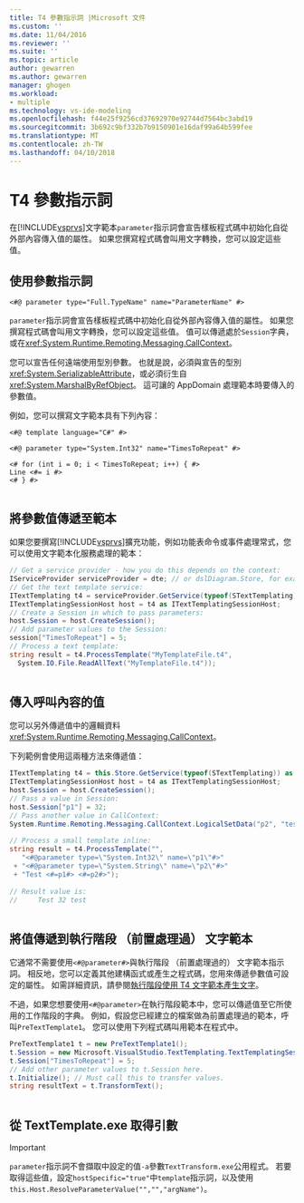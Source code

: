```yaml
---
title: T4 參數指示詞 |Microsoft 文件
ms.custom: ''
ms.date: 11/04/2016
ms.reviewer: ''
ms.suite: ''
ms.topic: article
author: gewarren
ms.author: gewarren
manager: ghogen
ms.workload:
- multiple
ms.technology: vs-ide-modeling
ms.openlocfilehash: f44e25f9256cd37692970e92744d7564bc3abd19
ms.sourcegitcommit: 3b692c9bf332b7b9150901e16daf99a64b599fee
ms.translationtype: MT
ms.contentlocale: zh-TW
ms.lasthandoff: 04/10/2018
---
```

# <a name="t4-parameter-directive"></a>T4 參數指示詞
在[!INCLUDE[vsprvs](../code-quality/includes/vsprvs_md.md)]文字範本`parameter`指示詞會宣告樣板程式碼中初始化自從外部內容傳入值的屬性。 如果您撰寫程式碼會叫用文字轉換，您可以設定這些值。  
  
## <a name="using-the-parameter-directive"></a>使用參數指示詞  
  
```  
<#@ parameter type="Full.TypeName" name="ParameterName" #>  
```  
  
 `parameter`指示詞會宣告樣板程式碼中初始化自從外部內容傳入值的屬性。 如果您撰寫程式碼會叫用文字轉換，您可以設定這些值。 值可以傳遞處於`Session`字典，或在<xref:System.Runtime.Remoting.Messaging.CallContext>。  
  
 您可以宣告任何遠端使用型別參數。 也就是說，必須與宣告的型別<xref:System.SerializableAttribute>，或必須衍生自<xref:System.MarshalByRefObject>。 這可讓的 AppDomain 處理範本時要傳入的參數值。  
  
 例如，您可以撰寫文字範本具有下列內容：  
  
```  
<#@ template language="C#" #>  
  
<#@ parameter type="System.Int32" name="TimesToRepeat" #>  
  
<# for (int i = 0; i < TimesToRepeat; i++) { #>  
Line <#= i #>  
<# } #>  
  
```  
  
## <a name="passing-parameter-values-to-a-template"></a>將參數值傳遞至範本  
 如果您要撰寫[!INCLUDE[vsprvs](../code-quality/includes/vsprvs_md.md)]擴充功能，例如功能表命令或事件處理常式，您可以使用文字範本化服務處理的範本：  
  
```csharp  
// Get a service provider - how you do this depends on the context:  
IServiceProvider serviceProvider = dte; // or dslDiagram.Store, for example   
// Get the text template service:  
ITextTemplating t4 = serviceProvider.GetService(typeof(STextTemplating)) as ITextTemplating;  
ITextTemplatingSessionHost host = t4 as ITextTemplatingSessionHost;  
// Create a Session in which to pass parameters:  
host.Session = host.CreateSession();  
// Add parameter values to the Session:  
session["TimesToRepeat"] = 5;  
// Process a text template:  
string result = t4.ProcessTemplate("MyTemplateFile.t4",  
  System.IO.File.ReadAllText("MyTemplateFile.t4"));  
  
```  
  
## <a name="passing-values-in-the-call-context"></a>傳入呼叫內容的值  
 您可以另外傳遞值中的邏輯資料<xref:System.Runtime.Remoting.Messaging.CallContext>。  
  
 下列範例會使用這兩種方法來傳遞值：  
  
```csharp  
ITextTemplating t4 = this.Store.GetService(typeof(STextTemplating)) as ITextTemplating;  
ITextTemplatingSessionHost host = t4 as ITextTemplatingSessionHost;  
host.Session = host.CreateSession();  
// Pass a value in Session:  
host.Session["p1"] = 32;  
// Pass another value in CallContext:  
System.Runtime.Remoting.Messaging.CallContext.LogicalSetData("p2", "test");  
  
// Process a small template inline:  
string result = t4.ProcessTemplate("",   
   "<#@parameter type=\"System.Int32\" name=\"p1\"#>"  
 + "<#@parameter type=\"System.String\" name=\"p2\"#>"  
 + "Test <#=p1#> <#=p2#>");  
  
// Result value is:  
//     Test 32 test  
  
```  
  
## <a name="passing-values-to-a-run-time-preprocessed-text-template"></a>將值傳遞到執行階段 （前置處理過） 文字範本  
 它通常不需要使用`<#@parameter#>`與執行階段 （前置處理過的） 文字範本指示詞。 相反地，您可以定義其他建構函式或產生之程式碼，您用來傳遞參數值可設定的屬性。 如需詳細資訊，請參閱[執行階段使用 T4 文字範本產生文字](../modeling/run-time-text-generation-with-t4-text-templates.md)。  
  
 不過，如果您想要使用`<#@parameter>`在執行階段範本中，您可以傳遞值至它所使用的工作階段的字典。 例如，假設您已經建立的檔案做為前置處理過的範本，呼叫`PreTextTemplate1`。 您可以使用下列程式碼叫用範本在程式中。  
  
```csharp  
PreTextTemplate1 t = new PreTextTemplate1();  
t.Session = new Microsoft.VisualStudio.TextTemplating.TextTemplatingSession();  
t.Session["TimesToRepeat"] = 5;  
// Add other parameter values to t.Session here.  
t.Initialize(); // Must call this to transfer values.  
string resultText = t.TransformText();  
  
```  
  
## <a name="obtaining-arguments-from-texttemplateexe"></a>從 TextTemplate.exe 取得引數  
  
> [!IMPORTANT]
>  `parameter`指示詞不會擷取中設定的值`-a`參數`TextTransform.exe`公用程式。 若要取得這些值，設定`hostSpecific="true"`中`template`指示詞，以及使用`this.Host.ResolveParameterValue("","","argName")`。